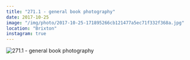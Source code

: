 ```yaml
---
title: "271.1 - general book photography"
date: 2017-10-25
image: "/img/photo/2017-10-25-171895266cb121477a5ec71f332f368a.jpg"
location: "Brixton"
instagram: true
---
```


![271.1 - general book photography](/img/photo/2017-10-25-171895266cb121477a5ec71f332f368a.jpg)
